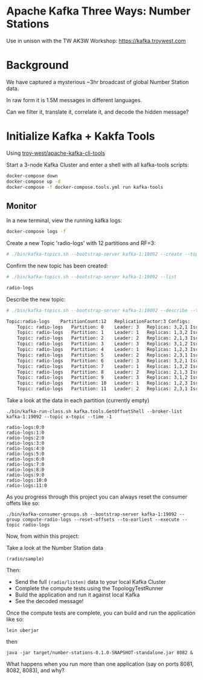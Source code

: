 # Apache Kafka Three Ways: Number Stations

Use in unison with the TW AK3W Workshop: https://kafka.troywest.com

# Background

We have captured a mysterious ~3hr broadcast of global Number Station data.

In raw form it is 1.5M messages in different languages.

Can we filter it, translate it, correlate it, and decode the hidden message?

# Initialize Kafka + Kakfa Tools

Using [troy-west/apache-kafka-cli-tools](https://github.com/troy-west/apache-kafka-cli-tools)

Start a 3-node Kafka Cluster and enter a shell with all kafka-tools scripts:
```sh
docker-compose down
docker-compose up -d
docker-compose -f docker-compose.tools.yml run kafka-tools
```

## Monitor

In a new terminal, view the running kafka logs:
```sh
docker-compose logs -f
```

Create a new Topic 'radio-logs' with 12 partitions and RF=3:

```sh
# ./bin/kafka-topics.sh --bootstrap-server kafka-1:19092 --create --topic radio-logs --partitions 12 --replication-factor 3
```

Confirm the new topic has been created:

```sh
# ./bin/kafka-topics.sh --bootstrap-server kafka-1:19092 --list

radio-logs
```

Describe the new topic:

```sh
# ./bin/kafka-topics.sh --bootstrap-server kafka-1:19092 --describe --topic radio-logs

Topic:radio-logs	PartitionCount:12	ReplicationFactor:3	Configs:
	Topic: radio-logs	Partition: 0	Leader: 3	Replicas: 3,2,1	Isr: 3,2,1
	Topic: radio-logs	Partition: 1	Leader: 1	Replicas: 1,3,2	Isr: 1,3,2
	Topic: radio-logs	Partition: 2	Leader: 2	Replicas: 2,1,3	Isr: 2,1,3
	Topic: radio-logs	Partition: 3	Leader: 3	Replicas: 3,1,2	Isr: 3,1,2
	Topic: radio-logs	Partition: 4	Leader: 1	Replicas: 1,2,3	Isr: 1,2,3
	Topic: radio-logs	Partition: 5	Leader: 2	Replicas: 2,3,1	Isr: 2,3,1
	Topic: radio-logs	Partition: 6	Leader: 3	Replicas: 3,2,1	Isr: 3,2,1
	Topic: radio-logs	Partition: 7	Leader: 1	Replicas: 1,3,2	Isr: 1,3,2
	Topic: radio-logs	Partition: 8	Leader: 2	Replicas: 2,1,3	Isr: 2,1,3
	Topic: radio-logs	Partition: 9	Leader: 3	Replicas: 3,1,2	Isr: 3,1,2
	Topic: radio-logs	Partition: 10	Leader: 1	Replicas: 1,2,3	Isr: 1,2,3
	Topic: radio-logs	Partition: 11	Leader: 2	Replicas: 2,3,1	Isr: 2,3,1
```

Take a look at the data in each partition (currently empty)

```
./bin/kafka-run-class.sh kafka.tools.GetOffsetShell --broker-list kafka-1:19092 --topic x-topic --time -1

radio-logs:0:0
radio-logs:1:0
radio-logs:2:0
radio-logs:3:0
radio-logs:4:0
radio-logs:5:0
radio-logs:6:0
radio-logs:7:0
radio-logs:8:0
radio-logs:9:0
radio-logs:10:0
radio-logs:11:0
```

As you progress through this project you can always reset the consumer offets like so:

```
./bin/kafka-consumer-groups.sh --bootstrap-server kafka-1:19092 --group compute-radio-logs --reset-offsets --to-earliest --execute --topic radio-logs
```

Now, from within this project:

Take a look at the Number Station data

```
(radio/sample)
```

Then:

* Send the full ```(radio/listen)``` data to your local Kafka Cluster
* Complete the compute tests using the TopologyTestRunner
* Build the application and run it against local Kafka
* See the decoded message!

Once the compute tests are complete, you can build and run the application like so:

```
lein uberjar
```

then

```
java -jar target/number-stations-0.1.0-SNAPSHOT-standalone.jar 8082 &
```

What happens when you run more than one application (say on ports 8081, 8082, 8083), and why?
